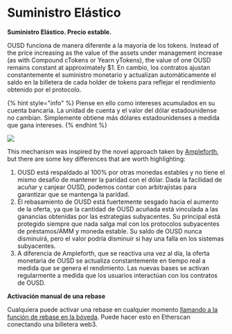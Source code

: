 # Suministro Elástico

**Suministro Elástico. Precio estable.**

OUSD funciona de manera diferente a la mayoría de los tokens. Instead of the price increasing as the value of the assets under management increase (as with Compound cTokens or Yearn yTokens), the value of one OUSD remains constant at approximately $1. En cambio, los contratos ajustan constantemente el suministro monetario y actualizan automáticamente el saldo en la billetera de cada holder de tokens para reflejar el rendimiento obtenido por el protocolo.

{% hint style="info" %}
Piense en ello como intereses acumulados en su cuenta bancaria. La unidad de cuenta y el valor del dólar estadounidense no cambian. Simplemente obtiene más dólares estadounidenses a medida que gana intereses.
{% endhint %}

![](../../.gitbook/assets/ousd_docs_graphics\_4.png)

This mechanism was inspired by the novel approach taken by [Ampleforth](https://www.ampleforth.org), but there are some key differences that are worth highlighting:

1. OUSD está respaldado al 100% por otras monedas estables y no tiene el mismo desafío de mantener la paridad con el dólar. Dada la facilidad de acuñar y canjear OUSD, podemos contar con arbitrajistas para garantizar que se mantenga la paridad.
2. El rebasamiento de OUSD está fuertemente sesgado hacia el aumento de la oferta, ya que la cantidad de OUSD acuñada está vinculada a las ganancias obtenidas por las estrategias subyacentes. Su principal está protegido siempre que nada salga mal con los protocolos subyacentes de préstamos/AMM y moneda estable. Su saldo de OUSD nunca disminuirá, pero el valor podría disminuir si hay una falla en los sistemas subyacentes.
3. A diferencia de Ampleforth, que se reactiva una vez al día, la oferta monetaria de OUSD se actualiza constantemente en tiempo real a medida que se genera el rendimiento. Las nuevas bases se activan regularmente a medida que los usuarios interactúan con los contratos de OUSD.

**Activación manual de una rebase**

Cualquiera puede activar una rebase en cualquier momento [llamando a la función de rebase en la bóveda](https://etherscan.io/address/originvault.eth#writeProxyContract). Puede hacer esto en Etherscan conectando una billetera web3.
